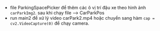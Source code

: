 - file ParkingSpacePicker để thêm các ô vị trí đậu xe theo hình ảnh `carParkImg2`. sau khi chạy file --> CarParkPos
- run main2 để xử lý video carPark2.mp4 hoặc chuyển sang hàm `cap = cv2.VideoCapture(0)` để chạy camera. 
   